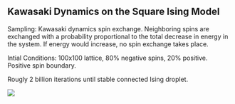 ## Kawasaki Dynamics on the Square Ising Model

Sampling: Kawasaki dynamics spin exchange. Neighboring spins are exchanged with a probability proportional to the total decrease in energy in the system. If energy would increase, no spin exchange takes place.

Intial Conditions: 100x100 lattice, 80% negative spins, 20% positive. Positive spin boundary.

Rougly 2 billion iterations until stable connected Ising droplet.

<img src="https://github.com/hmagomedov/ising/blob/main/ising_animation.gif"/>
